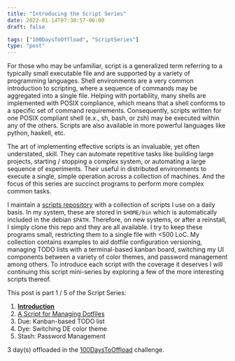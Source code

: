 ```yaml
---
title: "Introducing the Script Series"
date: 2022-01-14T07:38:57-06:00
draft: false

tags: ["100DaysToOffload", "ScriptSeries"]
type: "post"
---
```

    
For those who may be unfamiliar, script is a generalized term referring to a typically small executable file and are supported by a variety of programming languages. Shell environments are a very common introduction to scripting, where a sequence of commands may be aggregated into a single file. Helping with portability, many shells are implemented with POSIX compliance, which means that a shell conforms to a specific set of command requirements. Consequently, scripts written for one POSIX compliant shell (e.x., sh, bash, or zsh) may be executed within any of the others. Scripts are also available in more powerful languages like python, haskell, etc.

The art of implementing effective scripts is an invaluable, yet often understated, skill. They can automate repetitive tasks like building large projects, starting / stopping a complex system, or automating a large sequence of experiments. Their useful in distributed environments to execute a single, simple operation across a collection of machines. And the focus of this series are succinct programs to perform more complex common tasks.

I maintain a [scripts repository](https://github.com/hamersaw/scripts) with a collection of scripts I use on a daily basis. In my system, these are stored in `$HOME/bin` which is automatically included in the debian `$PATH`. Therefore, on new systems, or after a reinstall, I simply clone this repo and they are all available. I try to keep these programs small, restricting them to a single file with <500 LoC. My collection contains examples to aid dotfile configuration versioning, managing TODO lists with a terminal-based kanban board, switching my UI components between a variety of color themes, and password management among others. To introduce each script with the coverage it deserves I will continuing this script mini-series by exploring a few of the more interesting scripts thereof.

This post is part 1 / 5 of the Script Series:
1. [**Introduction**](/posts/2022.01.14-introducing-script-series)
2. [A Script for Managing Dotfiles](/posts/2022.01.18-a-script-for-managing-dotfiles)
3. Due: Kanban-based TODO list
4. Dye: Switching DE color theme
5. Stash: Password Management

3 day(s) offloaded in the [100DaysToOffload](https://100daystooffload.com/) challenge.
